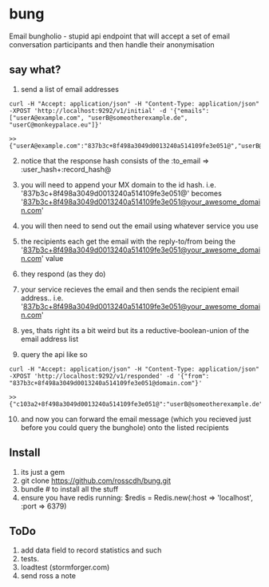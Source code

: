 bung
====

Email bungholio - stupid api endpoint that will accept a set of email conversation participants and then handle their anonymisation

say what?
---------

1. send a list of email addresses

```
curl -H "Accept: application/json" -H "Content-Type: application/json" -XPOST 'http://localhost:9292/v1/initial' -d '{"emails": ["userA@example.com", "userB@someotherexample.de", "userC@monkeypalace.eu"]}'

>> {"userA@example.com":"837b3c+8f498a3049d0013240a514109fe3e051@","userB@someotherexample.de":"c103a2+8f498a3049d0013240a514109fe3e051@","userC@monkeypalace.eu":"24ca58+8f498a3049d0013240a514109fe3e051@"}
```

2. notice that the response hash consists of the :to_email => :user_hash+:record_hash@
3. you will need to append your MX domain to the id hash. i.e. '837b3c+8f498a3049d0013240a514109fe3e051@' becomes '837b3c+8f498a3049d0013240a514109fe3e051@your_awesome_domain.com'
4. you will then need to send out the email using whatever service you use

5. the recipients each get the email with the reply-to/from being the '837b3c+8f498a3049d0013240a514109fe3e051@your_awesome_domain.com' value
6. they respond (as they do)
7. your service recieves the email and then sends the recipient email address.. i.e. '837b3c+8f498a3049d0013240a514109fe3e051@your_awesome_domain.com'
8. yes, thats right its a bit weird but its a reductive-boolean-union of the email address list
9. query the api like so

```
curl -H "Accept: application/json" -H "Content-Type: application/json" -XPOST 'http://localhost:9292/v1/responded' -d '{"from": "837b3c+8f498a3049d0013240a514109fe3e051@domain.com"}'

>> {"c103a2+8f498a3049d0013240a514109fe3e051@":"userB@someotherexample.de","24ca58+8f498a3049d0013240a514109fe3e051@":"userC@monkeypalace.eu"}
``` 

10. and now you can forward the email message (which you recieved just before you could query the bunghole) onto the listed recipients



Install
-------

1. its just a gem
2. git clone https://github.com/rosscdh/bung.git
3. bundle # to install all the stuff
4. ensure you have redis running: $redis = Redis.new(:host => 'localhost', :port => 6379)


ToDo
----

1. add data field to record statistics and such
2. tests.
3. loadtest (stormforger.com)
4. send ross a note